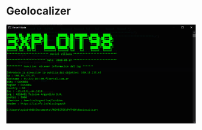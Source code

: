 # Geolocalizer
![herramienta](https://raw.githubusercontent.com/daniel-villada/Geolocalizer/master/herramienta.PNG)
